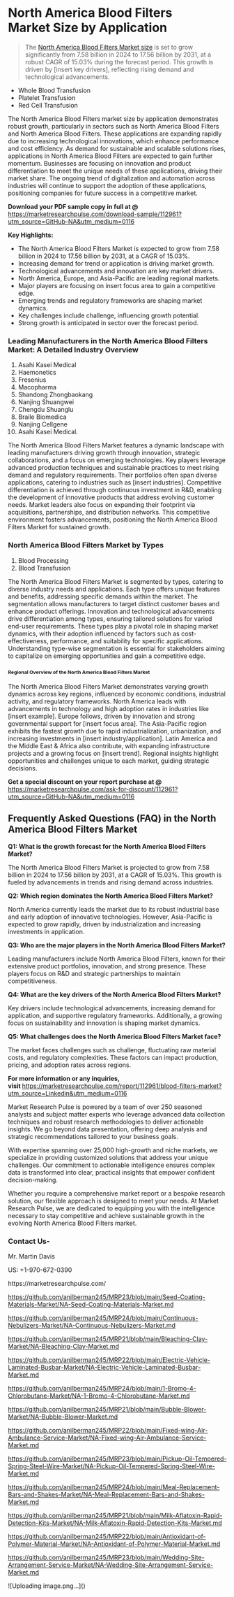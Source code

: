 <h1>North America Blood Filters Market&nbsp;Size by Application</h1><blockquote><p>The <a href="https://marketresearchpulse.com/download-sample/112961?utm_source=GitHub-NA&amp;utm_medium=0116">North America Blood Filters Market size</a> is set to grow significantly from 7.58 billion in 2024 to 17.56 billion by 2031, at a robust CAGR of 15.03% during the forecast period. This growth is driven by [insert key drivers], reflecting rising demand and technological advancements.</p></blockquote><ul><li>Whole Blood Transfusion <li> Platelet Transfusion <li> Red Cell Transfusion</li></ul><p>The North America Blood Filters market size by application demonstrates robust growth, particularly in sectors such as North America Blood Filters and North America Blood Filters. These applications are expanding rapidly due to increasing technological innovations, which enhance performance and cost efficiency. As demand for sustainable and scalable solutions rises, applications in North America Blood Filters are expected to gain further momentum. Businesses are focusing on innovation and product differentiation to meet the unique needs of these applications, driving their market share. The ongoing trend of digitalization and automation across industries will continue to support the adoption of these applications, positioning companies for future success in a competitive market.</p><p><strong>Download your PDF sample copy in full at @ </strong><a href="https://marketresearchpulse.com/download-sample/112961?utm_source=GitHub-NA&amp;utm_medium=0116">https://marketresearchpulse.com/download-sample/112961?utm_source=GitHub-NA&amp;utm_medium=0116</a></p><p><strong>Key Highlights: </strong></p><ul><li>The North America Blood Filters Market is expected to grow from 7.58 billion in 2024 to 17.56 billion by 2031, at a CAGR of 15.03%.</li><li>Increasing demand for trend or application is driving market growth.</li><li>Technological advancements and innovation are key market drivers.</li><li>North America, Europe, and Asia-Pacific are leading regional markets.</li><li>Major players are focusing on insert focus area to gain a competitive edge.</li><li>Emerging trends and regulatory frameworks are shaping market dynamics.</li><li>Key challenges include challenge, influencing growth potential.</li><li>Strong growth is anticipated in sector over the forecast period.</li></ul><h3>Leading Manufacturers in the North America Blood Filters Market: A Detailed Industry Overview</h3><ol><li>Asahi Kasei Medical</li><li>Haemonetics</li><li>Fresenius</li><li>Macopharma</li><li>Shandong Zhongbaokang</li><li>Nanjing Shuangwei</li><li>Chengdu Shuanglu</li><li>Braile Biomedica</li><li>Nanjing Cellgene</li><li>Asahi Kasei Medical.</li></ol><div class="flex max-w-full flex-col flex-grow"><div class="min-h-8 text-message flex w-full flex-col items-end gap-2 whitespace-normal break-words [.text-message+&amp;]:mt-5" dir="auto" data-message-author-role="assistant" data-message-id="fd8432e4-4910-450d-b182-61b7bfb0a01f" data-message-model-slug="gpt-4o"><div class="flex w-full flex-col gap-1 empty:hidden first:pt-[3px]"><div class="markdown prose w-full break-words dark:prose-invert light"><p>The North America Blood Filters Market features a dynamic landscape with leading manufacturers driving growth through innovation, strategic collaborations, and a focus on emerging technologies. Key players leverage advanced production techniques and sustainable practices to meet rising demand and regulatory requirements. Their portfolios often span diverse applications, catering to industries such as [insert industries]. Competitive differentiation is achieved through continuous investment in R&amp;D, enabling the development of innovative products that address evolving customer needs. Market leaders also focus on expanding their footprint via acquisitions, partnerships, and distribution networks. This competitive environment fosters advancements, positioning the North America Blood Filters Market for sustained growth.</p></div></div></div></div><h3>North America Blood Filters Market by Types</h3><ol><li>Blood Processing <li> Blood Transfusion</li></ol><div class="flex max-w-full flex-col flex-grow"><div class="min-h-8 text-message flex w-full flex-col items-end gap-2 whitespace-normal break-words [.text-message+&amp;]:mt-5" dir="auto" data-message-author-role="assistant" data-message-id="084470be-0bb7-4664-bddf-5156b4f41249" data-message-model-slug="gpt-4o-mini"><div class="flex w-full flex-col gap-1 empty:hidden first:pt-[3px]"><div class="markdown prose w-full break-words dark:prose-invert light"><p>The North America Blood Filters Market is segmented by types, catering to diverse industry needs and applications. Each type offers unique features and benefits, addressing specific demands within the market. The segmentation allows manufacturers to target distinct customer bases and enhance product offerings. Innovation and technological advancements drive differentiation among types, ensuring tailored solutions for varied end-user requirements. These types play a pivotal role in shaping market dynamics, with their adoption influenced by factors such as cost-effectiveness, performance, and suitability for specific applications. Understanding type-wise segmentation is essential for stakeholders aiming to capitalize on emerging opportunities and gain a competitive edge.</p></div></div></div></div><h3><span style="font-size: 11px;">Regional Overview of the North America Blood Filters Market</span></h3><div class="flex max-w-full flex-col flex-grow"><div class="min-h-8 text-message flex w-full flex-col items-end gap-2 whitespace-normal break-words [.text-message+&amp;]:mt-5" dir="auto" data-message-author-role="assistant" data-message-id="e9038762-ce64-4e30-91c9-9bd413514231" data-message-model-slug="gpt-4o-mini"><div class="flex w-full flex-col gap-1 empty:hidden first:pt-[3px]"><div class="markdown prose w-full break-words dark:prose-invert light"><p>The North America Blood Filters Market demonstrates varying growth dynamics across key regions, influenced by economic conditions, industrial activity, and regulatory frameworks. North America leads with advancements in technology and high adoption rates in industries like [insert example]. Europe follows, driven by innovation and strong governmental support for [insert focus area]. The Asia-Pacific region exhibits the fastest growth due to rapid industrialization, urbanization, and increasing investments in [insert industry/application]. Latin America and the Middle East &amp; Africa also contribute, with expanding infrastructure projects and a growing focus on [insert trend]. Regional insights highlight opportunities and challenges unique to each market, guiding strategic decisions.</p></div></div></div></div><p><strong>Get a special discount on your report purchase at @ </strong><a href="https://marketresearchpulse.com/ask-for-discount/112961?utm_source=GitHub-NA&amp;utm_medium=0116">https://marketresearchpulse.com/ask-for-discount/112961?utm_source=GitHub-NA&amp;utm_medium=0116</a></p><h2>Frequently Asked Questions (FAQ) in the North America Blood Filters Market</h2><p><strong>Q1: What is the growth forecast for the North America Blood Filters Market?</strong></p><p>The North America Blood Filters Market is projected to grow from 7.58 billion in 2024 to 17.56 billion by 2031, at a CAGR of 15.03%. This growth is fueled by advancements in trends and rising demand across industries.</p><p><strong>Q2: Which region dominates the North America Blood Filters Market?</strong></p><p>North America currently leads the market due to its robust industrial base and early adoption of innovative technologies. However, Asia-Pacific is expected to grow rapidly, driven by industrialization and increasing investments in application.</p><p><strong>Q3: Who are the major players in the North America Blood Filters Market?</strong></p><p>Leading manufacturers include North America Blood Filters, known for their extensive product portfolios, innovation, and strong presence. These players focus on R&amp;D and strategic partnerships to maintain competitiveness.</p><p><strong>Q4: What are the key drivers of the North America Blood Filters Market?</strong></p><p>Key drivers include technological advancements, increasing demand for application, and supportive regulatory frameworks. Additionally, a growing focus on sustainability and innovation is shaping market dynamics.</p><p><strong>Q5: What challenges does the North America Blood Filters Market face?</strong></p><p>The market faces challenges such as challenge, fluctuating raw material costs, and regulatory complexities. These factors can impact production, pricing, and adoption rates across regions.</p><p><strong>For more information or any inquiries, visit&nbsp;</strong><a href="https://marketresearchpulse.com/report/112961/blood-filters-market?utm_source=Linkedin&utm_medium=0116">https://marketresearchpulse.com/report/112961/blood-filters-market?utm_source=Linkedin&utm_medium=0116</a></p><p>Market Research Pulse is powered by a team of over 250 seasoned analysts and subject matter experts who leverage advanced data collection techniques and robust research methodologies to deliver actionable insights. We go beyond data presentation, offering deep analysis and strategic recommendations tailored to your business goals.</p><p>With expertise spanning over 25,000 high-growth and niche markets, we specialize in providing customized solutions that address your unique challenges. Our commitment to actionable intelligence ensures complex data is transformed into clear, practical insights that empower confident decision-making.</p><p>Whether you require a comprehensive market report or a bespoke research solution, our flexible approach is designed to meet your needs. At Market Research Pulse, we are dedicated to equipping you with the intelligence necessary to stay competitive and achieve sustainable growth in the evolving North America Blood Filters market.</p><h3><strong>Contact Us-</strong></h3><p>Mr. Martin Davis</p><p>US: +1-970-672-0390</p><p>https://marketresearchpulse.com/</p><p><a href="https://github.com/anilberman245/MRP23/blob/main/Seed-Coating-Materials-Market/NA-Seed-Coating-Materials-Market.md">https://github.com/anilberman245/MRP23/blob/main/Seed-Coating-Materials-Market/NA-Seed-Coating-Materials-Market.md</a></p><p><a href="https://github.com/anilberman245/MRP24/blob/main/Continuous-Nebulizers-Market/NA-Continuous-Nebulizers-Market.md">https://github.com/anilberman245/MRP24/blob/main/Continuous-Nebulizers-Market/NA-Continuous-Nebulizers-Market.md</a></p><p><a href="https://github.com/anilberman245/MRP21/blob/main/Bleaching-Clay-Market/NA-Bleaching-Clay-Market.md">https://github.com/anilberman245/MRP21/blob/main/Bleaching-Clay-Market/NA-Bleaching-Clay-Market.md</a></p><p><a href="https://github.com/anilberman245/MRP22/blob/main/Electric-Vehicle-Laminated-Busbar-Market/NA-Electric-Vehicle-Laminated-Busbar-Market.md">https://github.com/anilberman245/MRP22/blob/main/Electric-Vehicle-Laminated-Busbar-Market/NA-Electric-Vehicle-Laminated-Busbar-Market.md</a></p><p><a href="https://github.com/anilberman245/MRP24/blob/main/1-Bromo-4-Chlorobutane-Market/NA-1-Bromo-4-Chlorobutane-Market.md">https://github.com/anilberman245/MRP24/blob/main/1-Bromo-4-Chlorobutane-Market/NA-1-Bromo-4-Chlorobutane-Market.md</a></p><p><a href="https://github.com/anilberman245/MRP21/blob/main/Bubble-Blower-Market/NA-Bubble-Blower-Market.md">https://github.com/anilberman245/MRP21/blob/main/Bubble-Blower-Market/NA-Bubble-Blower-Market.md</a></p><p><a href="https://github.com/anilberman245/MRP22/blob/main/Fixed-wing-Air-Ambulance-Service-Market/NA-Fixed-wing-Air-Ambulance-Service-Market.md">https://github.com/anilberman245/MRP22/blob/main/Fixed-wing-Air-Ambulance-Service-Market/NA-Fixed-wing-Air-Ambulance-Service-Market.md</a></p><p><a href="https://github.com/anilberman245/MRP23/blob/main/Pickup-Oil-Tempered-Spring-Steel-Wire-Market/NA-Pickup-Oil-Tempered-Spring-Steel-Wire-Market.md">https://github.com/anilberman245/MRP23/blob/main/Pickup-Oil-Tempered-Spring-Steel-Wire-Market/NA-Pickup-Oil-Tempered-Spring-Steel-Wire-Market.md</a></p><p><a href="https://github.com/anilberman245/MRP24/blob/main/Meal-Replacement-Bars-and-Shakes-Market/NA-Meal-Replacement-Bars-and-Shakes-Market.md">https://github.com/anilberman245/MRP24/blob/main/Meal-Replacement-Bars-and-Shakes-Market/NA-Meal-Replacement-Bars-and-Shakes-Market.md</a></p><p><a href="https://github.com/anilberman245/MRP21/blob/main/Milk-Aflatoxin-Rapid-Detection-Kits-Market/NA-Milk-Aflatoxin-Rapid-Detection-Kits-Market.md">https://github.com/anilberman245/MRP21/blob/main/Milk-Aflatoxin-Rapid-Detection-Kits-Market/NA-Milk-Aflatoxin-Rapid-Detection-Kits-Market.md</a></p><p><a href="https://github.com/anilberman245/MRP22/blob/main/Antioxidant-of-Polymer-Material-Market/NA-Antioxidant-of-Polymer-Material-Market.md">https://github.com/anilberman245/MRP22/blob/main/Antioxidant-of-Polymer-Material-Market/NA-Antioxidant-of-Polymer-Material-Market.md</a></p><p><a href="https://github.com/anilberman245/MRP23/blob/main/Wedding-Site-Arrangement-Service-Market/NA-Wedding-Site-Arrangement-Service-Market.md">https://github.com/anilberman245/MRP23/blob/main/Wedding-Site-Arrangement-Service-Market/NA-Wedding-Site-Arrangement-Service-Market.md</a></p>
![Uploading image.png…]()
